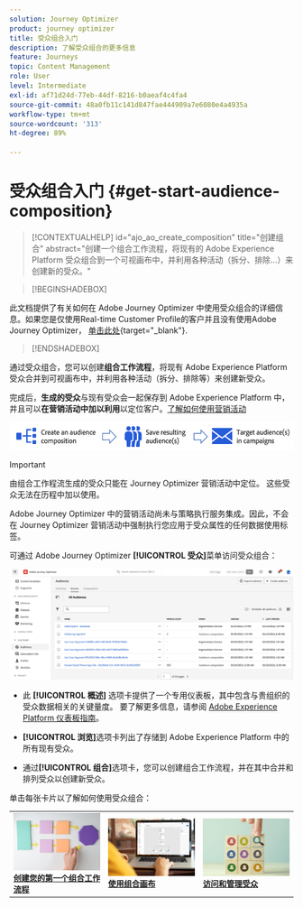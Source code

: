 ```yaml
---
solution: Journey Optimizer
product: journey optimizer
title: 受众组合入门
description: 了解受众组合的更多信息
feature: Journeys
topic: Content Management
role: User
level: Intermediate
exl-id: af71d24d-77eb-44df-8216-b0aeaf4c4fa4
source-git-commit: 48a0fb11c141d847fae444909a7e6080e4a4935a
workflow-type: tm+mt
source-wordcount: '313'
ht-degree: 89%

---
```


# 受众组合入门 {#get-start-audience-composition}

>[!CONTEXTUALHELP]
>id="ajo_ao_create_composition"
>title="创建组合"
>abstract="创建一个组合工作流程，将现有的 Adobe Experience Platform 受众组合到一个可视画布中，并利用各种活动（拆分、排除...）来创建新的受众。"

>[!BEGINSHADEBOX]

此文档提供了有关如何在 Adobe Journey Optimizer 中使用受众组合的详细信息。如果您是仅使用Real-time Customer Profile的客户并且没有使用Adobe Journey Optimizer， [单击此处](https://experienceleague.adobe.com/docs/experience-platform/segmentation/ui/audience-composition.html?lang=zh-Hans){target="_blank"}.

>[!ENDSHADEBOX]

通过受众组合，您可以创建&#x200B;**组合工作流程**，将现有 Adobe Experience Platform 受众合并到可视画布中，并利用各种活动（拆分、排除等）来创建新受众。

完成后，**生成的受众**&#x200B;与现有受众会一起保存到 Adobe Experience Platform 中，并且可以&#x200B;**在营销活动中加以利用**&#x200B;以定位客户。[了解如何使用营销活动](../campaigns/get-started-with-campaigns.md)

![](assets/audiences-process.png)

>[!IMPORTANT]
>
>由组合工作程流生成的受众只能在 Journey Optimizer 营销活动中定位。 这些受众无法在历程中加以使用。
>
>Adobe Journey Optimizer 中的营销活动尚未与策略执行服务集成。因此，不会在 Journey Optimizer 营销活动中强制执行您应用于受众属性的任何数据使用标签。

可通过 Adobe Journey Optimizer **[!UICONTROL 受众]**&#x200B;菜单访问受众组合：

![](assets/audiences-browse.png)

* 此 **[!UICONTROL 概述]** 选项卡提供了一个专用仪表板，其中包含与贵组织的受众数据相关的关键量度。 要了解更多信息，请参阅 [Adobe Experience Platform 仪表板指南](https://experienceleague.adobe.com/docs/experience-platform/dashboards/guides/segments.html?lang=zh-Hans)。

* **[!UICONTROL 浏览]**&#x200B;选项卡列出了存储到 Adobe Experience Platform 中的所有现有受众。

* 通过&#x200B;**[!UICONTROL 组合]**&#x200B;选项卡，您可以创建组合工作流程，并在其中合并和排列受众以创建新受众。

单击每张卡片以了解如何使用受众组合：

<table style="table-layout:fixed"><tr style="border: 0;">
<td><a href="create-compositions.md"><img alt="创建组合工作流程" src="../assets/do-not-localize/ao-workflows.jpg"></a>
<div><a href="create-compositions.md"><strong>创建您的第一个组合工作流程</strong></a></div></td>
<td><a href="composition-canvas.md"><img alt="使用组合画布" src="../assets/do-not-localize/ao-canvas.jpg"></a>
<div><a href="composition-canvas.md"><strong>使用组合画布</strong></a></div></td>
<td><a href="access-audiences.md"><img alt="访问和管理受众" src="../assets/do-not-localize/ao-audiences.jpeg"></a>
<div><a href="access-audiences.md"><strong>访问和管理受众</strong></a></div></td>
</tr></table>
